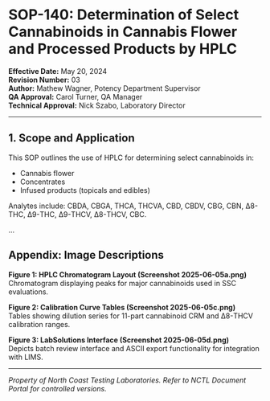 
# SOP-140: Determination of Select Cannabinoids in Cannabis Flower and Processed Products by HPLC

**Effective Date:** May 20, 2024  
**Revision Number:** 03  
**Author:** Mathew Wagner, Potency Department Supervisor  
**QA Approval:** Carol Turner, QA Manager  
**Technical Approval:** Nick Szabo, Laboratory Director

---

## 1. Scope and Application
This SOP outlines the use of HPLC for determining select cannabinoids in:
- Cannabis flower
- Concentrates
- Infused products (topicals and edibles)

Analytes include: CBDA, CBGA, THCA, THCVA, CBD, CBDV, CBG, CBN, Δ8-THC, Δ9-THC, Δ9-THCV, Δ8-THCV, CBC.

...

## Appendix: Image Descriptions

**Figure 1: HPLC Chromatogram Layout (Screenshot 2025-06-05a.png)**  
Chromatogram displaying peaks for major cannabinoids used in SSC evaluations.

**Figure 2: Calibration Curve Tables (Screenshot 2025-06-05c.png)**  
Tables showing dilution series for 11-part cannabinoid CRM and Δ8-THCV calibration ranges.

**Figure 3: LabSolutions Interface (Screenshot 2025-06-05d.png)**  
Depicts batch review interface and ASCII export functionality for integration with LIMS.

---

*Property of North Coast Testing Laboratories. Refer to NCTL Document Portal for controlled versions.*
